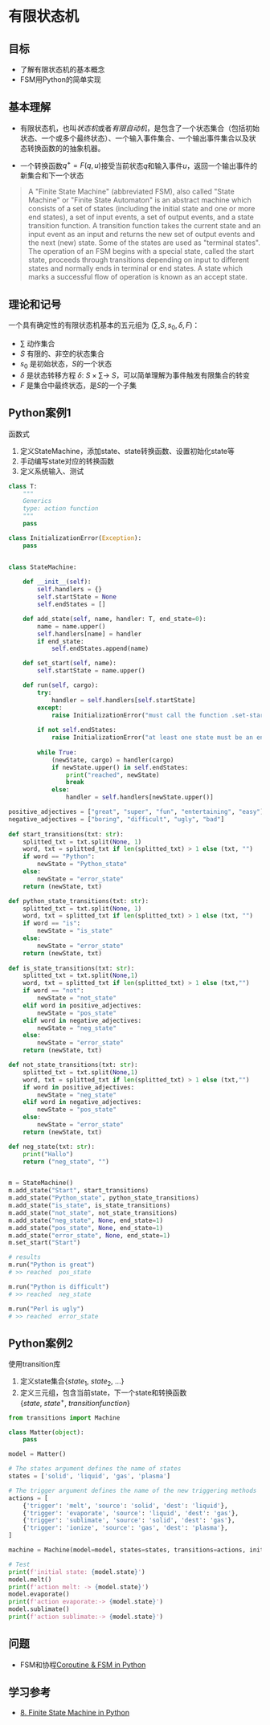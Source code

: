# 有限状态机

## 目标

- 了解有限状态机的基本概念
- FSM用Python的简单实现

## 基本理解

- 有限状态机，也叫*状态机*或者*有限自动机*，是包含了一个状态集合（包括初始状态、一个或多个最终状态）、一个输入事件集合、一个输出事件集合以及状态转换函数的的抽象机器。

- 一个转换函数$q^+ = F(q, u)$接受当前状态$q$和输入事件$u$，返回一个输出事件的新集合和下一个状态

> A "Finite State Machine" (abbreviated FSM), also called "State Machine" or "Finite State Automaton" is an abstract machine which consists of a set of states (including the initial state and one or more end states), a set of input events, a set of output events, and a state transition function. A transition function takes the current state and an input event as an input and returns the new set of output events and the next (new) state. Some of the states are used as "terminal states". The operation of an FSM begins with a special state, called the start state, proceeds through transitions depending on input to different states and normally ends in terminal or end states. A state which marks a successful flow of operation is known as an accept state.



## 理论和记号

一个具有确定性的有限状态机基本的五元组为 $(\sum, S, s_0, \delta, F)$：

- $\sum$ 动作集合
- $S$ 有限的、非空的状态集合
- $s_0$ 是初始状态，$S$的一个状态
- $\delta$ 是状态转移方程 $\delta:\ S \times \sum \rightarrow\ S$，可以简单理解为事件触发有限集合的转变
- $F$ 是集合中最终状态，是$S$的一个子集



## Python案例1

函数式

1. 定义StateMachine，添加state、state转换函数、设置初始化state等
2. 手动编写state对应的转换函数
3. 定义系统输入、测试

```python
class T:
    """
    Generics
    type: action function
    """
    pass

class InitializationError(Exception):
    pass


class StateMachine:
    
    def __init__(self):
        self.handlers = {}
        self.startState = None
        self.endStates = []

    def add_state(self, name, handler: T, end_state=0):
        name = name.upper()
        self.handlers[name] = handler
        if end_state:
            self.endStates.append(name)

    def set_start(self, name):
        self.startState = name.upper()

    def run(self, cargo):
        try:
            handler = self.handlers[self.startState]
        except:
            raise InitializationError("must call the function .set-start() before run()")
        
        if not self.endStates:
            raise InitializationError("at least one state must be an end_state")
        
        while True:
            (newState, cargo) = handler(cargo)
            if newState.upper() in self.endStates:
                print("reached", newState)
                break
            else:
                handler = self.handlers[newState.upper()]

positive_adjectives = ["great", "super", "fun", "entertaining", "easy"]
negative_adjectives = ["boring", "difficult", "ugly", "bad"]      
        
def start_transitions(txt: str):
    splitted_txt = txt.split(None, 1)
    word, txt = splitted_txt if len(splitted_txt) > 1 else (txt, "")
    if word == "Python":
        newState = "Python_state"
    else:
        newState = "error_state"
    return (newState, txt)

def python_state_transitions(txt: str):
    splitted_txt = txt.split(None, 1)
    word, txt = splitted_txt if len(splitted_txt) > 1 else (txt, "")
    if word == "is":
        newState = "is_state"
    else:
        newState = "error_state"
    return (newState, txt)
    
def is_state_transitions(txt: str):
    splitted_txt = txt.split(None,1)
    word, txt = splitted_txt if len(splitted_txt) > 1 else (txt,"")
    if word == "not":
        newState = "not_state"
    elif word in positive_adjectives:
        newState = "pos_state"
    elif word in negative_adjectives:
        newState = "neg_state"
    else:
        newState = "error_state"
    return (newState, txt)

def not_state_transitions(txt: str):
    splitted_txt = txt.split(None,1)
    word, txt = splitted_txt if len(splitted_txt) > 1 else (txt,"")
    if word in positive_adjectives:
        newState = "neg_state"
    elif word in negative_adjectives:
        newState = "pos_state"
    else:
        newState = "error_state"
    return (newState, txt)

def neg_state(txt: str):
    print("Hallo")
    return ("neg_state", "")


m = StateMachine()
m.add_state("Start", start_transitions)
m.add_state("Python_state", python_state_transitions)
m.add_state("is_state", is_state_transitions)
m.add_state("not_state", not_state_transitions)
m.add_state("neg_state", None, end_state=1)
m.add_state("pos_state", None, end_state=1)
m.add_state("error_state", None, end_state=1)
m.set_start("Start")

# results
m.run("Python is great")
# >> reached  pos_state

m.run("Python is difficult")
# >> reached  neg_state

m.run("Perl is ugly")
# >> reached  error_state
```





## Python案例2

使用transition库

1. 定义state集合{$state_1,\ state_2,\ ...$}
2. 定义三元组，包含当前state，下一个state和转换函数 {$state,\  state^+,\ transition function$}

```python
from transitions import Machine

class Matter(object):
    pass

model = Matter()

# The states argument defines the name of states
states = ['solid', 'liquid', 'gas', 'plasma']

# The trigger argument defines the name of the new triggering methods
actions = [
    {'trigger': 'melt', 'source': 'solid', 'dest': 'liquid'},
    {'trigger': 'evaporate', 'source': 'liquid', 'dest': 'gas'},
    {'trigger': 'sublimate', 'source': 'solid', 'dest': 'gas'},
    {'trigger': 'ionize', 'source': 'gas', 'dest': 'plasma'},
]

machine = Machine(model=model, states=states, transitions=actions, initial='solid')

# Test
print(f'initial state: {model.state}')
model.melt()
print(f'action melt: -> {model.state}')
model.evaporate()
print(f'action evaporate:-> {model.state}')
model.sublimate()
print(f'action sublimate:-> {model.state}')
```



## 问题

- FSM和协程[Coroutine & FSM in Python](https://www.codementor.io/@arpitbhayani/building-finite-state-machines-with-python-coroutines-15nk03eh9l)

## 学习参考

- [8. Finite State Machine in Python](https://python-course.eu/applications-python/finite-state-machine.php)